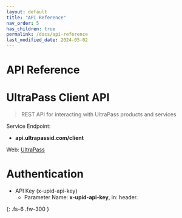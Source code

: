 ```yaml
---
layout: default
title: "API Reference"
nav_order: 5
has_children: true
permalink: /docs/api-reference
last_modified_date: 2024-05-02
---
```


# API Reference

<h1 id="client-api">UltraPass Client API</h1>

> REST API for interacting with UltraPass products and services

Service Endpoint:

* **api.ultrapassid.com/client**

Web: <a href="https://www.ultrapassid.com/">UltraPass</a> 

# Authentication

* API Key (x-upid-api-key)
    - Parameter Name: **x-upid-api-key**, in: header. 

{: .fs-6 .fw-300 }